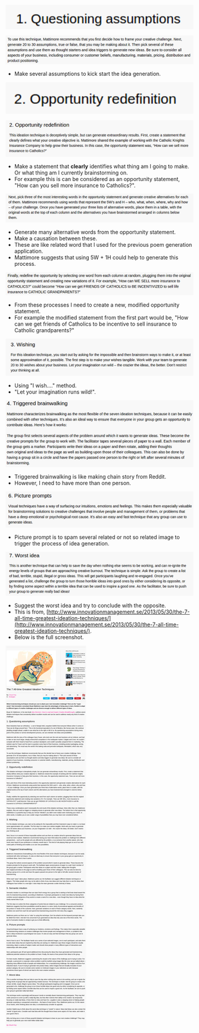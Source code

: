 ![./20161013-0308-gmt+2-7-all-time-greatest-ideation-techniques-1.png](./20161013-0308-gmt+2-7-all-time-greatest-ideation-techniques-1.png)

![./20161013-0308-gmt+2-7-all-time-greatest-ideation-techniques-2.png](./20161013-0308-gmt+2-7-all-time-greatest-ideation-techniques-2.png)

* Make several assumptions to kick start the idea generation.

![./20161013-0308-gmt+2-7-all-time-greatest-ideation-techniques-3.png](./20161013-0308-gmt+2-7-all-time-greatest-ideation-techniques-3.png)

![./20161013-0308-gmt+2-7-all-time-greatest-ideation-techniques-4.png](./20161013-0308-gmt+2-7-all-time-greatest-ideation-techniques-4.png)

* Make a statement that __clearly__ identifies what thing am I going to make. Or what thing am I currently brainstorming on.
* For example this is can be considered as an opportunity statement, "How can you sell more insurance to Catholics?".

![./20161013-0308-gmt+2-7-all-time-greatest-ideation-techniques-5.png](./20161013-0308-gmt+2-7-all-time-greatest-ideation-techniques-5.png)

* Generate many alternative words from the opportunity statement.
* Make a causation between these.
* These are like related word that I used for the previous poem generation application.
* Mattimore suggests that using 5W + 1H could help to generate this process.

![./20161013-0308-gmt+2-7-all-time-greatest-ideation-techniques-6.png](./20161013-0308-gmt+2-7-all-time-greatest-ideation-techniques-6.png)

* From these processes I need to create a new, modified opportunity statement.
* For example the modified statement from the first part would be, "How can we get friends of Catholics to be incentive to sell insurance to Catholic grandparents?"

![./20161013-0308-gmt+2-7-all-time-greatest-ideation-techniques-7.png](./20161013-0308-gmt+2-7-all-time-greatest-ideation-techniques-7.png)

* Using "I wish...." method.
* "Let your imagination runs wild!".

![./20161013-0308-gmt+2-7-all-time-greatest-ideation-techniques-8.png](./20161013-0308-gmt+2-7-all-time-greatest-ideation-techniques-8.png)

* Triggered brainwalking is like making chain story from Reddit.
* However, I need to have more than one person.

![./20161013-0308-gmt+2-7-all-time-greatest-ideation-techniques-9.png](./20161013-0308-gmt+2-7-all-time-greatest-ideation-techniques-9.png)

* Picture prompt is to spam several related or not so related image to trigger the process of idea generation.

![./20161013-0308-gmt+2-7-all-time-greatest-ideation-techniques-10.png](./20161013-0308-gmt+2-7-all-time-greatest-ideation-techniques-10.png)

* Suggest the worst idea and try to conclude with the opposite.
* This is from, [http://www.innovationmanagement.se/2013/05/30/the-7-all-time-greatest-ideation-techniques/](http://www.innovationmanagement.se/2013/05/30/the-7-all-time-greatest-ideation-techniques/).
* Below is the full screenshot.

![./20161013-0308-gmt+2-7-all-time-greatest-ideation-techniques-11.png](./20161013-0308-gmt+2-7-all-time-greatest-ideation-techniques-11.png)